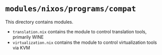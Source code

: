 # `modules/nixos/programs/compat`
This directory contains modules.
- `translation.nix` contains the module to control translation tools, primarily WINE
- `virtualization.nix` contains the module to control virtualization tools via KVM
